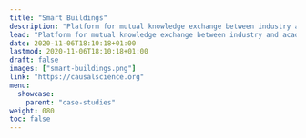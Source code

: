 ```yaml
---
title: "Smart Buildings"
description: "Platform for mutual knowledge exchange between industry and academia to help causal data science applications diffuse more widely into practice."
lead: "Platform for mutual knowledge exchange between industry and academia to help causal data science applications diffuse more widely into practice."
date: 2020-11-06T18:10:18+01:00
lastmod: 2020-11-06T18:10:18+01:00
draft: false
images: ["smart-buildings.png"]
link: "https://causalscience.org"
menu:
  showcase:
    parent: "case-studies"
weight: 080
toc: false
---
```

